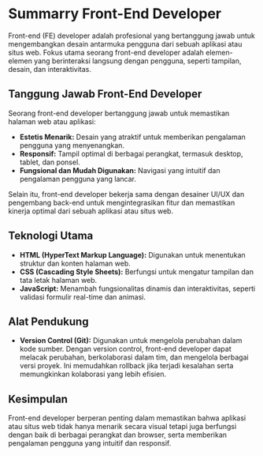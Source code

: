 # Summarry Front-End Developer

Front-end (FE) developer adalah profesional yang bertanggung jawab untuk mengembangkan desain antarmuka pengguna dari sebuah aplikasi atau situs web. Fokus utama seorang front-end developer adalah elemen-elemen yang berinteraksi langsung dengan pengguna, seperti tampilan, desain, dan interaktivitas.

## Tanggung Jawab Front-End Developer
Seorang front-end developer bertanggung jawab untuk memastikan halaman web atau aplikasi:
- **Estetis Menarik:** Desain yang atraktif untuk memberikan pengalaman pengguna yang menyenangkan.
- **Responsif:** Tampil optimal di berbagai perangkat, termasuk desktop, tablet, dan ponsel.
- **Fungsional dan Mudah Digunakan:** Navigasi yang intuitif dan pengalaman pengguna yang lancar.

Selain itu, front-end developer bekerja sama dengan desainer UI/UX dan pengembang back-end untuk mengintegrasikan fitur dan memastikan kinerja optimal dari sebuah aplikasi atau situs web.

## Teknologi Utama

- **HTML (HyperText Markup Language):** Digunakan untuk menentukan struktur dan konten halaman web.
- **CSS (Cascading Style Sheets):** Berfungsi untuk mengatur tampilan dan tata letak halaman web.
- **JavaScript:** Menambah fungsionalitas dinamis dan interaktivitas, seperti validasi formulir real-time dan animasi.

## Alat Pendukung

- **Version Control (Git):** Digunakan untuk mengelola perubahan dalam kode sumber. Dengan version control, front-end developer dapat melacak perubahan, berkolaborasi dalam tim, dan mengelola berbagai versi proyek. Ini memudahkan rollback jika terjadi kesalahan serta memungkinkan kolaborasi yang lebih efisien.

## Kesimpulan

Front-end developer berperan penting dalam memastikan bahwa aplikasi atau situs web tidak hanya menarik secara visual tetapi juga berfungsi dengan baik di berbagai perangkat dan browser, serta memberikan pengalaman pengguna yang intuitif dan responsif.
